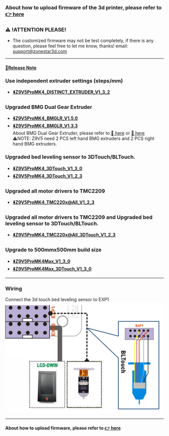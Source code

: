 ### About how to upload firmware of the 3d printer, please refer to [:point_right: here](https://github.com/ZONESTAR3D/Firmware/tree/master/Z9/Z9V5/bin#how-to-upload-firmware-to-z9v5pro)

### :warning: !ATTENTION PLEASE!
- The customized firmware may not be test completely, if there is any question, please feel free to let me know, thanks! email: support@zonestar3d.com

-----
#### [:book:Release Note](https://github.com/ZONESTAR3D/Firmware/tree/master/Z9/Z9V5/bin/Z9V5Pro-MK4/beta)

### Use independent extruder settings (steps/mm)
- **[:arrow_down:Z9V5ProMK4_DISTINCT_EXTRUDER_V1_3_2](./Z9V5ProMK4_DISTINCT_EXTRUDER_V1_3_2.zip)**

### Upgraded BMG Dual Gear Extruder
- **[:arrow_down:Z9V5ProMK4_BMGLR_V1.5.0](./Z9V5ProMK4_BMGLR_V1_5_0.zip)**     
- **[:arrow_down:Z9V5ProMK4_BMGLR_V1.3.3](./Z9V5ProMK4_BMGLR_V1_3_3.zip)**        
About BMG Dual Gear Extruder, please refer to [:gift: here](BMG_ALI) or [:gift: here](BMG_SPY)   
:warning:NOTE: Z9V5 need 2 PCS left hand BMG extruders and 2 PCS right hand BMG extruders.

### Upgraded bed leveling sensor to 3DTouch/BLTouch.
- **[:arrow_down:Z9V5ProMK4_3DTouch_V1_3_0](./Z9V5ProMK4_3DTouch_V1_3_0.zip)**
- **[:arrow_down:Z9V5ProMK4_3DTouch_V1_2_3](./Z9V5ProMK4_3DTouch_V1_2_3.zip)**
### Upgraded all motor drivers to TMC2209
- **[:arrow_down:Z9V5ProMK4_TMC220x@All_V1_2_3](./Z9V5ProMK4_TMC220x@All_V1_2_3.zip)**
### Upgraded all motor drivers to TMC2209 and Upgraded bed leveling sensor to 3DTouch/BLTouch.
- **[:arrow_down:Z9V5ProMK4_TMC220x@All_3DTouch_V1_2_3 ](./Z9V5ProMK4_TMC220x@All_3DTouch_V1_2_3.zip)**
### Upgrade to 500mmx500mm build size 
- **[:arrow_down:Z9V5ProMK4Max_V1_3_0](./Z9V5ProMK4Max_V1_3_0.zip)**
- **[:arrow_down:Z9V5ProMK4Max_3DTouch_V1_3_0](./Z9V5ProMK4Max_3DTouch_V1_3_0.zip)**

-----
### Wiring
Connect the 3d touch bed leveling sensor to EXP1  
![](Wiring_3DTouch.png)

-----
#### About how to upload firmware, please refer to [:point_right: here](https://github.com/ZONESTAR3D/Firmware/tree/master/Z9/Z9V5/bin#how-to-upload-firmware-to-z9v5pro)